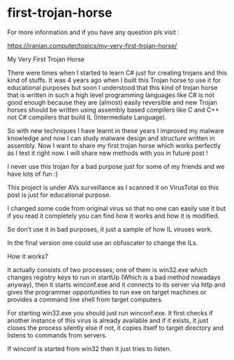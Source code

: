 # first-trojan-horse

For more information and if you have any question pls visit :

https://iranian.computer/topics/my-very-first-trojan-horse/

My Very First Trojan Horse

There were times when I started to learn C# just for creating trojans and this kind of stuffs.
It was 4 years ago when I built this Trojan horse to use it for educational purposes but soon I understood that this kind of trojan horse that is written in such a high level programming languages like C# is not good enough because they are (almost) easily reversible and new Trojan horses should be written using assembly based compilers like C and C++ not C# compilers that build IL (Intermediate Language).

So with new techniques I have learnt in these years I improved my malware knowledge and now I can study malware design and structure written in assembly.
Now I want to share my first trojan horse which works perfectly as I test it right now.
I will share new methods with you in future post !

I never use this trojan for a bad purpose just for some of my friends and we have lots of fun :)

This project is under AVs surveillance as I scanned it on VirusTotal so this post is just for educational purpose.

I changed some code from original virus so that no one can easily use it but if you read it completely you can find how it works and how it is modified.

So don’t use it in bad purposes, it just a sample of how IL viruses work.

In the final version one could use an obfuscater to change the ILs.

How it works?

It actually consists of two processes; one of them is win32.exe which changes registry keys to run in startUp (Which is a bad method nowadays anyway), then it starts winconf.exe and it connects to its server via http and gives the programmer opportunities to run exe on target machines or provides a command line shell from target computers.

For starting win32.exe you should just run winconf.exe. It first checks if another instance of this virus is already available and if it exists, it just closes the process silently else if not, it copies itself to target directory and listens to commands from servers.

If winconf is started from win32 then it just tries to listen.

